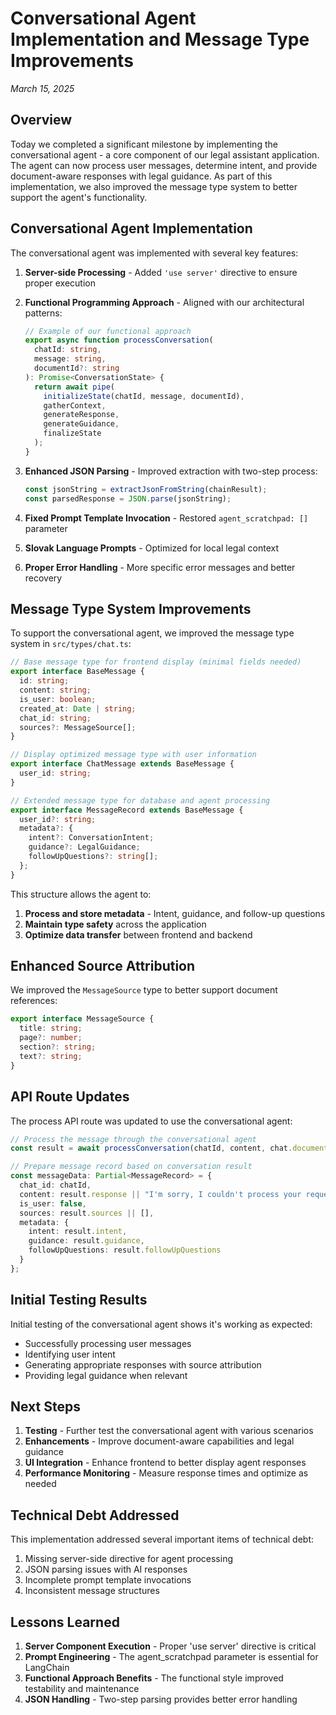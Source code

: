 # Conversational Agent Implementation and Message Type Improvements
*March 15, 2025*

## Overview

Today we completed a significant milestone by implementing the conversational agent - a core component of our legal assistant application. The agent can now process user messages, determine intent, and provide document-aware responses with legal guidance. As part of this implementation, we also improved the message type system to better support the agent's functionality.

## Conversational Agent Implementation

The conversational agent was implemented with several key features:

1. **Server-side Processing** - Added `'use server'` directive to ensure proper execution
2. **Functional Programming Approach** - Aligned with our architectural patterns:
   ```typescript
   // Example of our functional approach
   export async function processConversation(
     chatId: string, 
     message: string, 
     documentId?: string
   ): Promise<ConversationState> {
     return await pipe(
       initializeState(chatId, message, documentId),
       gatherContext,
       generateResponse,
       generateGuidance,
       finalizeState
     );
   }
   ```

3. **Enhanced JSON Parsing** - Improved extraction with two-step process:
   ```typescript
   const jsonString = extractJsonFromString(chainResult);
   const parsedResponse = JSON.parse(jsonString);
   ```
   
4. **Fixed Prompt Template Invocation** - Restored `agent_scratchpad: []` parameter
5. **Slovak Language Prompts** - Optimized for local legal context
6. **Proper Error Handling** - More specific error messages and better recovery

## Message Type System Improvements

To support the conversational agent, we improved the message type system in `src/types/chat.ts`:

```typescript
// Base message type for frontend display (minimal fields needed)
export interface BaseMessage {
  id: string;
  content: string;
  is_user: boolean;
  created_at: Date | string;
  chat_id: string;
  sources?: MessageSource[];
}

// Display optimized message type with user information
export interface ChatMessage extends BaseMessage {
  user_id: string;
}

// Extended message type for database and agent processing
export interface MessageRecord extends BaseMessage {
  user_id?: string;
  metadata?: {
    intent?: ConversationIntent;
    guidance?: LegalGuidance;
    followUpQuestions?: string[];
  };
}
```

This structure allows the agent to:
1. **Process and store metadata** - Intent, guidance, and follow-up questions
2. **Maintain type safety** across the application
3. **Optimize data transfer** between frontend and backend

## Enhanced Source Attribution

We improved the `MessageSource` type to better support document references:

```typescript
export interface MessageSource {
  title: string;
  page?: number;
  section?: string;
  text?: string;
}
```

## API Route Updates

The process API route was updated to use the conversational agent:

```typescript
// Process the message through the conversational agent
const result = await processConversation(chatId, content, chat.document_id);

// Prepare message record based on conversation result
const messageData: Partial<MessageRecord> = {
  chat_id: chatId,
  content: result.response || "I'm sorry, I couldn't process your request.",
  is_user: false,
  sources: result.sources || [],
  metadata: {
    intent: result.intent,
    guidance: result.guidance,
    followUpQuestions: result.followUpQuestions
  }
};
```

## Initial Testing Results

Initial testing of the conversational agent shows it's working as expected:
- Successfully processing user messages
- Identifying user intent
- Generating appropriate responses with source attribution
- Providing legal guidance when relevant

## Next Steps

1. **Testing** - Further test the conversational agent with various scenarios
2. **Enhancements** - Improve document-aware capabilities and legal guidance
3. **UI Integration** - Enhance frontend to better display agent responses
4. **Performance Monitoring** - Measure response times and optimize as needed

## Technical Debt Addressed

This implementation addressed several important items of technical debt:
1. Missing server-side directive for agent processing
2. JSON parsing issues with AI responses
3. Incomplete prompt template invocations
4. Inconsistent message structures

## Lessons Learned

1. **Server Component Execution** - Proper 'use server' directive is critical
2. **Prompt Engineering** - The agent_scratchpad parameter is essential for LangChain
3. **Functional Approach Benefits** - The functional style improved testability and maintenance
4. **JSON Handling** - Two-step parsing provides better error handling
